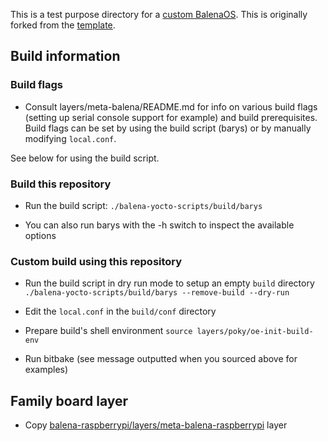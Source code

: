This is a test purpose directory for a [custom BalenaOS](https://docs.balena.io/reference/OS/customer-board-support/).
This is originally forked from the [template](https://github.com/balena-os/balena-board-template).

## Build information

### Build flags

* Consult layers/meta-balena/README.md for info on various build flags (setting
up serial console support for example) and build prerequisites. Build flags can
be set by using the build script (barys) or by manually modifying `local.conf`.

See below for using the build script.

### Build this repository

* Run the build script:
  `./balena-yocto-scripts/build/barys`

* You can also run barys with the -h switch to inspect the available options

### Custom build using this repository

* Run the build script in dry run mode to setup an empty `build` directory
    `./balena-yocto-scripts/build/barys --remove-build --dry-run`

* Edit the `local.conf` in the `build/conf` directory

* Prepare build's shell environment
    `source layers/poky/oe-init-build-env`

* Run bitbake (see message outputted when you sourced above for examples)

## Family board layer
* Copy [balena-raspberrypi/layers/meta-balena-raspberrypi](https://github.com/balena-os/balena-raspberrypi/tree/master/layers/meta-balena-raspberrypi) layer
